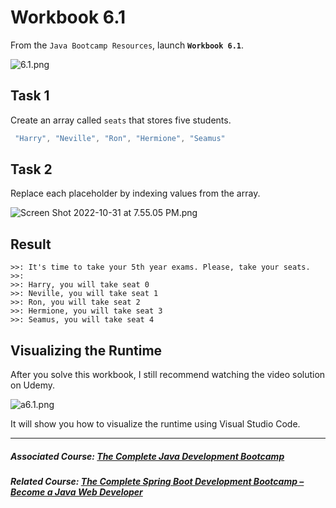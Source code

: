 # Workbook 6.1

From the `Java Bootcamp Resources`, launch **`Workbook 6.1`**.

![6.1.png](https://firebasestorage.googleapis.com/v0/b/learnthepart-75aed.appspot.com/o/images%2Fe8aaedcb-a35f-4b63-8d3c-0e8af42044ed?alt=media&token=3efca04d-4a50-415a-acbb-4d5ad86592f7)

## Task 1

Create an array called `seats` that stores five students.
```java
 "Harry", "Neville", "Ron", "Hermione", "Seamus"
```

## Task 2

Replace each placeholder by indexing values from the array.

![Screen Shot 2022-10-31 at 7.55.05 PM.png](https://firebasestorage.googleapis.com/v0/b/learnthepart-75aed.appspot.com/o/images%2F7a486eba-7d3e-41b2-a1fc-8470b6a2479b?alt=media&token=423deaee-ddc2-4873-9747-f8710d97a4ef)

## Result

```
>>: It's time to take your 5th year exams. Please, take your seats.
>>:
>>: Harry, you will take seat 0
>>: Neville, you will take seat 1
>>: Ron, you will take seat 2
>>: Hermione, you will take seat 3
>>: Seamus, you will take seat 4
```
## Visualizing the Runtime

After you solve this workbook, I still recommend watching the video solution on Udemy.

![a6.1.png](https://firebasestorage.googleapis.com/v0/b/learnthepart-75aed.appspot.com/o/images%2Ff1d8476f-e960-44bb-b5b6-4cf50d064ae9?alt=media&token=7f312e2d-0137-4291-962a-e390f4f10e4c)

It will show you how to visualize the runtime using Visual Studio Code.

----------

##### Associated Course: [The Complete Java Development Bootcamp](https://udemy-redirect-app.herokuapp.com/java)
##### Related Course: [The Complete Spring Boot Development Bootcamp – Become a Java Web Developer](https://udemy-redirect-app.herokuapp.com/spring)